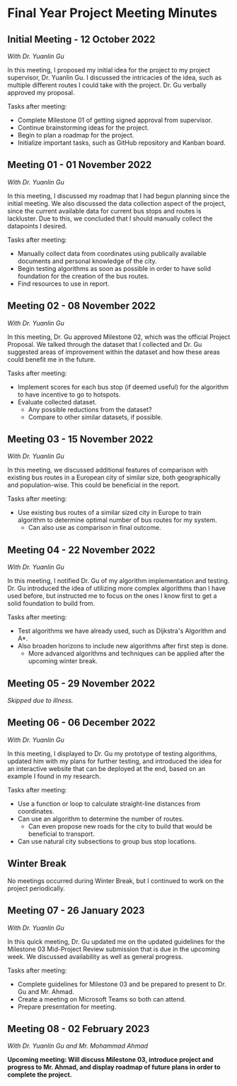 # Final Year Project Meeting Minutes

## Initial Meeting - 12 October 2022

*With Dr. Yuanlin Gu*

In this meeting, I proposed my initial idea for the project to my project supervisor, Dr. Yuanlin Gu. I discussed the intricacies of the idea, such as multiple 
different routes I could take with the project. Dr. Gu verbally approved my proposal.

Tasks after meeting:

- Complete Milestone 01 of getting signed approval from supervisor.
- Continue brainstorming ideas for the project.
- Begin to plan a roadmap for the project.
- Initialize important tasks, such as GitHub repository and Kanban board.

## Meeting 01 - 01 November 2022

*With Dr. Yuanlin Gu*

In this meeting, I discussed my roadmap that I had begun planning since the initial meeting. We also discussed the data collection aspect of the project, since the
current available data for current bus stops and routes is lackluster. Due to this, we concluded that I should manually collect the datapoints I desired.

Tasks after meeting:

- Manually collect data from coordinates using publically available documents and personal knowledge of the city.
- Begin testing algorithms as soon as possible in order to have solid foundation for the creation of the bus routes.
- Find resources to use in report.

## Meeting 02 - 08 November 2022

*With Dr. Yuanlin Gu*

In this meeting, Dr. Gu approved Milestone 02, which was the official Project Proposal. We talked through the dataset that I collected and Dr. Gu suggested areas of
improvement within the dataset and how these areas could benefit me in the future.

Tasks after meeting:

- Implement scores for each bus stop (if deemed useful) for the algorithm to have incentive to go to hotspots.
- Evaluate collected dataset.
  - Any possible reductions from the dataset?
  - Compare to other similar datasets, if possible.

## Meeting 03 - 15 November 2022

*With Dr. Yuanlin Gu*

In this meeting, we discussed additional features of comparison with existing bus routes in a European city of similar size, both geographically and population-wise.
This could be beneficial in the report.

Tasks after meeting:

- Use existing bus routes of a similar sized city in Europe to train algorithm to determine optimal number of bus routes for my system.
  - Can also use as comparison in final outcome.

## Meeting 04 - 22 November 2022

*With Dr. Yuanlin Gu*

In this meeting, I notified Dr. Gu of my algorithm implementation and testing. Dr. Gu introduced the idea of utilizing more complex algorithms than I have used before,
but instructed me to focus on the ones I know first to get a solid foundation to build from.

Tasks after meeting:

- Test algorithms we have already used, such as Dijkstra's Algorithm and A*.
- Also broaden horizons to include new algorithms after first step is done.
  - More advanced algorithms and techniques can be applied after the upcoming winter break.

## Meeting 05 - 29 November 2022

*Skipped due to illness.*

## Meeting 06 - 06 December 2022

*With Dr. Yuanlin Gu*

In this meeting, I displayed to Dr. Gu my prototype of testing algorithms, updated him with my plans for further testing, and introduced the idea for an interactive
website that can be deployed at the end, based on an example I found in my research.

Tasks after meeting:

- Use a function or loop to calculate straight-line distances from coordinates.
- Can use an algorithm to determine the number of routes.
  - Can even propose new roads for the city to build that would be beneficial to transport.
- Can use natural city subsections to group bus stop locations.

## Winter Break

No meetings occurred during Winter Break, but I continued to work on the project periodically.

## Meeting 07 - 26 January 2023

*With Dr. Yuanlin Gu*

In this quick meeting, Dr. Gu updated me on the updated guidelines for the Milestone 03 Mid-Project Review submission that is due in the upcoming week. We discussed
availability as well as general progress.

Tasks after meeting:

- Complete guidelines for Milestone 03 and be prepared to present to Dr. Gu and Mr. Ahmad.
- Create a meeting on Microsoft Teams so both can attend.
- Prepare presentation for meeting.

## Meeting 08 - 02 February 2023

*With Dr. Yuanlin Gu and Mr. Mohammad Ahmad*

**Upcoming meeting: Will discuss Milestone 03, introduce project and progress to Mr. Ahmad, and display roadmap of future plans in order to complete the project.**
